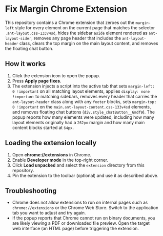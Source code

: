 # Fix Margin Chrome Extension

This repository contains a Chrome extension that zeroes out the `margin-left` style for every element on the current page that matches the selector `.ant-layout.css-133v4sd`, hides the sidebar `aside` element rendered as `ant-layout-sider`, removes any page header that includes the `ant-layout-header` class, clears the top margin on the main layout content, and removes the floating chat button.

## How it works

1. Click the extension icon to open the popup.
2. Press **Apply page fixes**.
3. The extension injects a script into the active tab that sets `margin-left: 0 !important` on all matching layout elements, applies `display: none !important` to matching sidebars, removes every header that carries the `ant-layout-header` class along with any `footer` blocks, sets `margin-top: 0 !important` on the `main.ant-layout-content.css-133v4sd` elements, and removes floating chat buttons (`div.style_chatButton__Gmdf9`). The popup reports how many elements were updated, including how many layout elements originally had a `262px` margin and how many main content blocks started at `64px`.

## Loading the extension locally

1. Open **chrome://extensions** in Chrome.
2. Enable **Developer mode** in the top-right corner.
3. Click **Load unpacked** and select the `extension` directory from this repository.
4. Pin the extension to the toolbar (optional) and use it as described above.

## Troubleshooting

- Chrome does not allow extensions to run on internal pages such as `chrome://extensions` or the Chrome Web Store. Switch to the application tab you want to adjust and try again.
- If the popup reports that Chrome cannot run on binary documents, you are likely viewing a PDF or downloaded file preview. Open the target web interface (an HTML page) before triggering the extension.

